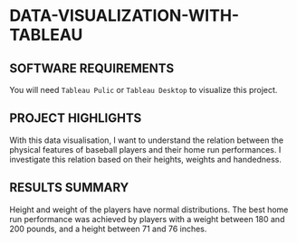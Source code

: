 # DATA-VISUALIZATION-WITH-TABLEAU

## SOFTWARE REQUIREMENTS
You will need `Tableau Pulic` or `Tableau Desktop` to visualize this project.

## PROJECT HIGHLIGHTS
With this data visualisation, I want to understand the relation between the physical features of baseball players and their home run performances. I investigate this relation based on their heights, weights and handedness.

## RESULTS SUMMARY
Height and weight of the players have normal distributions.
The best home run performance was achieved by players with a weight between 180 and 200 pounds, and a height between 71 and 76 inches.
